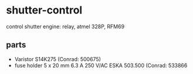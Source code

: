# shutter-control
control shutter engine: relay, atmel 328P, RFM69


## parts

  * Varistor S14K275 (Conrad: 500675)
  * fuse holder 5 x 20 mm 6.3 A 250 V/AC ESKA 503.500 (Conrad: 533866
